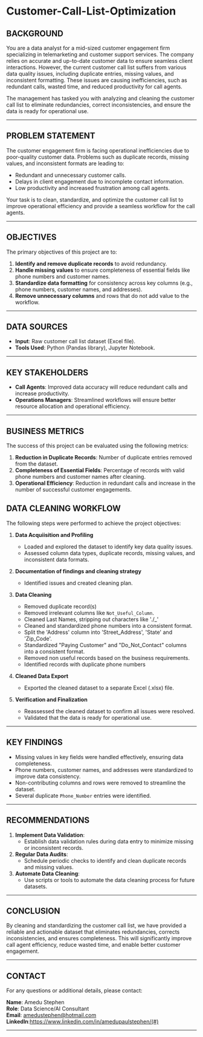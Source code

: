 # **Customer-Call-List-Optimization**  

## **BACKGROUND**  
You are a data analyst for a mid-sized customer engagement firm specializing in telemarketing and customer support services. The company relies on accurate and up-to-date customer data to ensure seamless client interactions. However, the current customer call list suffers from various data quality issues, including duplicate entries, missing values, and inconsistent formatting. These issues are causing inefficiencies, such as redundant calls, wasted time, and reduced productivity for call agents.  

The management has tasked you with analyzing and cleaning the customer call list to eliminate redundancies, correct inconsistencies, and ensure the data is ready for operational use.  

---

## **PROBLEM STATEMENT**  
The customer engagement firm is facing operational inefficiencies due to poor-quality customer data. Problems such as duplicate records, missing values, and inconsistent formats are leading to:  
- Redundant and unnecessary customer calls.  
- Delays in client engagement due to incomplete contact information.  
- Low productivity and increased frustration among call agents.  

Your task is to clean, standardize, and optimize the customer call list to improve operational efficiency and provide a seamless workflow for the call agents.  

---

## **OBJECTIVES**  
The primary objectives of this project are to:  
1. **Identify and remove duplicate records** to avoid redundancy.  
2. **Handle missing values** to ensure completeness of essential fields like phone numbers and customer names.  
3. **Standardize data formatting** for consistency across key columns (e.g., phone numbers, customer names, and addresses).  
4. **Remove unnecessary columns** and rows that do not add value to the workflow.  

---

## **DATA SOURCES**  
- **Input**: Raw customer call list dataset (Excel file).  
- **Tools Used**: Python (Pandas library), Jupyter Notebook.  

---

## **KEY STAKEHOLDERS**  
- **Call Agents**: Improved data accuracy will reduce redundant calls and increase productivity.  
- **Operations Managers**: Streamlined workflows will ensure better resource allocation and operational efficiency.  

---

## **BUSINESS METRICS**  
The success of this project can be evaluated using the following metrics:  
1. **Reduction in Duplicate Records**: Number of duplicate entries removed from the dataset.  
2. **Completeness of Essential Fields**: Percentage of records with valid phone numbers and customer names after cleaning.  
3. **Operational Efficiency**: Reduction in redundant calls and increase in the number of successful customer engagements.  


## **DATA CLEANING WORKFLOW**  
The following steps were performed to achieve the project objectives:  

1. **Data Acquiisition and Profiling**  
   - Loaded and explored the dataset to identify key data quality issues.  
   - Assessed column data types, duplicate records, missing values, and inconsistent data formats.  

2. **Documentation of findings and cleaning strategy**  
   - Identified issues and created cleaning plan.   

3. **Data Cleaning**  
   - Removed duplicate record(s)
   - Removed irrelevant columns like `Not_Useful_Column`.
   - Cleaned Last Names, stripping out characters like './_'
   - Cleaned and standardized phone numbers into a consistent format.
   - Split the 'Address' column into 'Street_Address', 'State' and 'Zip_Code'.
   - Standardized "Paying Customer" and "Do_Not_Contact" columns into a consistent format.
   - Removed non useful records based on the business requirements.
   - Identified records with duplicate phone numbers

4. **Cleaned Data Export**  
   - Exported the cleaned dataset to a separate Excel (.xlsx) file.  

5. **Verification and Finalization**  
   - Reassessed the cleaned dataset to confirm all issues were resolved.  
   - Validated that the data is ready for operational use.  

---

## **KEY FINDINGS**    
- Missing values in key fields were handled effectively, ensuring data completeness.  
- Phone numbers, customer names, and addresses were standardized to improve data consistency.  
- Non-contributing columns and rows were removed to streamline the dataset.
- Several duplicate `Phone_Number` entries were identified.

---

## **RECOMMENDATIONS**  
1. **Implement Data Validation**:  
   - Establish data validation rules during data entry to minimize missing or inconsistent records.  
2. **Regular Data Audits**:  
   - Schedule periodic checks to identify and clean duplicate records and missing values.  
3. **Automate Data Cleaning**:  
   - Use scripts or tools to automate the data cleaning process for future datasets.  

---

## **CONCLUSION**  
By cleaning and standardizing the customer call list, we have provided a reliable and actionable dataset that eliminates redundancies, corrects inconsistencies, and ensures completeness. This will significantly improve call agent efficiency, reduce wasted time, and enable better customer engagement.  


---

## **CONTACT**  
For any questions or additional details, please contact:  

**Name**: Amedu Stephen  
**Role**: Data Science/AI Consultant  
**Email**: amedustephen@hotmail.com  
**LinkedIn**:https://www.linkedin.com/in/amedupaulstephen/(#)  

---
